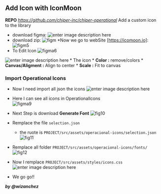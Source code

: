 


## Add Icon with IconMoon
**REPO** *https://github.com/chiper-inc/chiper-operational*
Add a custom icon to the library 

 * download figma:
 ![enter image description here](http://wizanchez.com/chiper/md/exporfigma3.png)
* download zip:
![figm](http://wizanchez.com/chiper/md/exporfigma4.png)
*Now we go to webSite [https://icomoon.io]:
![figm5](https://wizanchez.com/chiper/md/exporfigma5.png)
* To Edit Icon
![figma6](https://wizanchez.com/chiper/md/exporfigma6.png)

![enter image description here](https://wizanchez.com/chiper/md/exporfigma7.png)
	* The icon 
		* **Color :** remove/colors
		* **Canvas/Aligment :** Align to center 
		* **Scale :** Fit to canvas
### Import Operational Icons
* Now I need import all json the icons
![enter image description here](https://wizanchez.com/chiper/md/exporfigma8.png)

* Here I can see all icons in OperationalIcons  
![figma9](https://wizanchez.com/chiper/md/exporfigma9.png)

* Next Step is download **Generate Font**
![fig10](https://wizanchez.com/chiper/md/exporfigma10.png)

* Remplace the file ```selection.json```
	* the ruote is ```PROJECT/src/assets/operacional-icons/selection.json```
	![fig11](https://wizanchez.com/chiper/md/exporfigma11.png)

* Remplace all folder ```PROJECT/src/assets/operacional-icons/fonts/```
![fig12](https://wizanchez.com/chiper/md/exporfigma12.png)

* Now I remplace ```PROJECT/src/assets/styles/icons.css```
![enter image description here](https://wizanchez.com/chiper/md/exporfigma13.png)

* We go go!!



***by @wizanchez***
